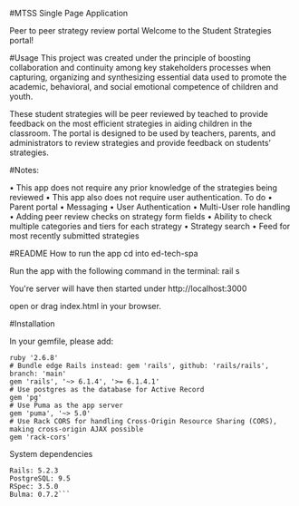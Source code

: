 #MTSS Single Page Application

Peer to peer strategy review portal
Welcome to the Student Strategies portal!

#Usage
This project was created under the principle of boosting collaboration and continuity among key stakeholders processes when capturing, organizing and synthesizing essential data used to promote the academic, behavioral, and social emotional competence of children and youth.

These student strategies will be peer reviewed by teached to provide feedback on the most efficient strategies in aiding children in the classroom. The portal is designed to be used by teachers, parents, and administrators to review strategies and provide feedback on students’ strategies.

#Notes:


• This app does not require any prior knowledge of the strategies being reviewed
• This app also does not require user authentication.
To do
• Parent portal • Messaging • User Authentication • Multi-User role handling • Adding peer review checks on strategy form fields • Ability to check multiple categories and tiers for each strategy • Strategy search • Feed for most recently submitted strategies

#README
How to run the app
cd into ed-tech-spa

Run the app with the following command in the terminal: rail s



You're server will have then started under http://localhost:3000

open or drag index.html in your browser.



#Installation

In your gemfile, please add:
```
ruby '2.6.8'
# Bundle edge Rails instead: gem 'rails', github: 'rails/rails', branch: 'main'
gem 'rails', '~> 6.1.4', '>= 6.1.4.1'
# Use postgres as the database for Active Record
gem 'pg'
# Use Puma as the app server
gem 'puma', '~> 5.0'
# Use Rack CORS for handling Cross-Origin Resource Sharing (CORS), making cross-origin AJAX possible
gem 'rack-cors'

```
System dependencies
```Ruby: 2.5.1
Rails: 5.2.3
PostgreSQL: 9.5
RSpec: 3.5.0
Bulma: 0.7.2```
